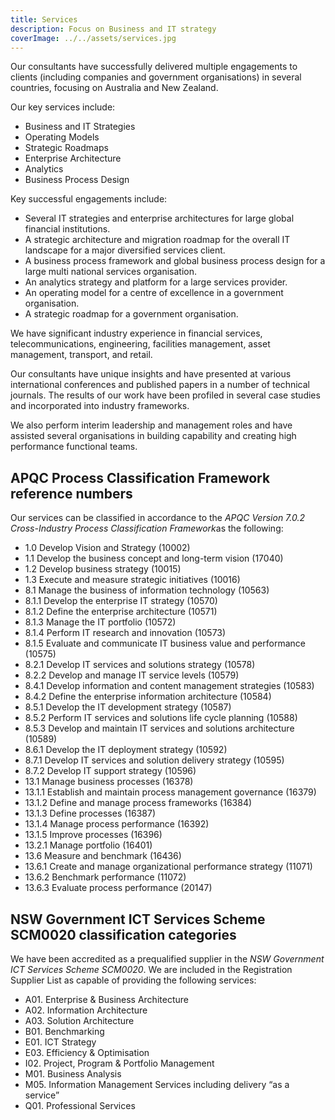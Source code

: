 ```yaml
---
title: Services
description: Focus on Business and IT strategy
coverImage: ../../assets/services.jpg
---
```


Our consultants have successfully delivered multiple engagements to clients (including companies and government organisations) in several countries, focusing on Australia and New Zealand.

Our key services include:

- Business and IT Strategies
- Operating Models
- Strategic Roadmaps
- Enterprise Architecture
- Analytics
- Business Process Design

Key successful engagements include:

- Several IT strategies and enterprise architectures for large global financial institutions.
- A strategic architecture and migration roadmap for the overall IT landscape for a major diversified services client.
- A business process framework and global business process design for a large multi national services organisation.
- An analytics strategy and platform for a large services provider.
- An operating model for a centre of excellence in a government organisation.
- A strategic roadmap for a government organisation.

We have significant industry experience in financial services, telecommunications, engineering, facilities management, asset management, transport, and retail.

Our consultants have unique insights and have presented at various international conferences and published papers in a number of technical journals. The results of our work have been profiled in several case studies and incorporated into industry frameworks.

We also perform interim leadership and management roles and have assisted several organisations in building capability and creating high performance functional teams.

## APQC Process Classification Framework reference numbers

Our services can be classified in accordance to the *APQC Version 7.0.2 Cross-Industry Process Classification Framework*as the following:

- 1.0 Develop Vision and Strategy (10002)
- 1.1 Develop the business concept and long-term vision (17040)
- 1.2 Develop business strategy (10015)
- 1.3 Execute and measure strategic initiatives (10016)
- 8.1 Manage the business of information technology (10563)
- 8.1.1 Develop the enterprise IT strategy (10570)
- 8.1.2 Define the enterprise architecture (10571)
- 8.1.3 Manage the IT portfolio (10572)
- 8.1.4 Perform IT research and innovation (10573)
- 8.1.5 Evaluate and communicate IT business value and performance (10575)
- 8.2.1 Develop IT services and solutions strategy (10578)
- 8.2.2 Develop and manage IT service levels (10579)
- 8.4.1 Develop information and content management strategies (10583)
- 8.4.2 Define the enterprise information architecture (10584)
- 8.5.1 Develop the IT development strategy (10587)
- 8.5.2 Perform IT services and solutions life cycle planning (10588)
- 8.5.3 Develop and maintain IT services and solutions architecture (10589)
- 8.6.1 Develop the IT deployment strategy (10592)
- 8.7.1 Develop IT services and solution delivery strategy (10595)
- 8.7.2 Develop IT support strategy (10596)
- 13.1 Manage business processes (16378)
- 13.1.1 Establish and maintain process management governance (16379)
- 13.1.2 Define and manage process frameworks (16384)
- 13.1.3 Define processes (16387)
- 13.1.4 Manage process performance (16392)
- 13.1.5 Improve processes (16396)
- 13.2.1 Manage portfolio (16401)
- 13.6 Measure and benchmark (16436)
- 13.6.1 Create and manage organizational performance strategy (11071)
- 13.6.2 Benchmark performance (11072)
- 13.6.3 Evaluate process performance (20147)

## NSW Government ICT Services Scheme SCM0020 classification categories

We have been accredited as a prequalified supplier in the _NSW Government ICT Services Scheme SCM0020_. We are included in the Registration Supplier List as capable of providing the following services:

- A01. Enterprise & Business Architecture
- A02. Information Architecture
- A03. Solution Architecture
- B01. Benchmarking
- E01. ICT Strategy
- E03. Efficiency & Optimisation
- I02. Project, Program & Portfolio Management
- M01. Business Analysis
- M05. Information Management Services including delivery “as a service”
- Q01. Professional Services
